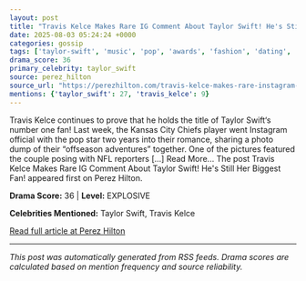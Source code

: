 ```yaml
---
layout: post
title: "Travis Kelce Makes Rare IG Comment About Taylor Swift! He's Still Her Biggest Fan!"
date: 2025-08-03 05:24:24 +0000
categories: gossip
tags: ['taylor-swift', 'music', 'pop', 'awards', 'fashion', 'dating', 'eras_tour', 'travis_kelce', 'swifties', 'source-perez_hilton', 'drama-explosive']
drama_score: 36
primary_celebrity: taylor_swift
source: perez_hilton
source_url: "https://perezhilton.com/travis-kelce-makes-rare-instagram-comment-taylor-swift/"
mentions: {'taylor_swift': 27, 'travis_kelce': 9}
---
```


Travis Kelce continues to prove that he holds the title of Taylor Swift&#8216;s number one fan! Last week, the Kansas City Chiefs player went Instagram official with the pop star two years into their romance, sharing a photo dump of their “offseason adventures” together. One of the pictures featured the couple posing with NFL reporters [...] Read More... The post Travis Kelce Makes Rare IG Comment About Taylor Swift! He&#039;s Still Her Biggest Fan! appeared first on Perez Hilton.

**Drama Score:** 36 | **Level:** EXPLOSIVE

**Celebrities Mentioned:** Taylor Swift, Travis Kelce

[Read full article at Perez Hilton](https://perezhilton.com/travis-kelce-makes-rare-instagram-comment-taylor-swift/)

---
*This post was automatically generated from RSS feeds. Drama scores are calculated based on mention frequency and source reliability.*
